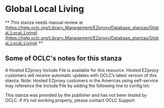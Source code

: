 # Global Local Living
** This stanza needs manual review at [https://help.oclc.org/Library_Management/EZproxy/Database_stanzas/Global_Local_Living](https://help.oclc.org/Library_Management/EZproxy/Database_stanzas/Global_Local_Living) **

## Some of OCLC's notes for this stanza

A Hosted EZproxy Include File is available for this resource. Hosted EZproxy customers will receive automatic updates with OCLC&rsquo;s latest version of this stanza. Note: Hosted EZproxy customers in the Americas using self-service may reference the Include File by adding the following line to config.txt:

This stanza was provided by the publisher and has not been tested by OCLC. If it&rsquo;s not working properly, please contact OCLC Support

&nbsp;
